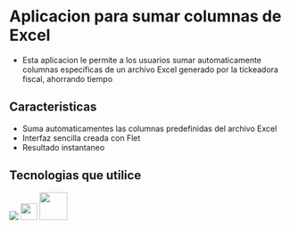 # Aplicacion para sumar columnas de Excel
- Esta aplicacion le permite a los usuarios sumar automaticamente columnas especificas de un archivo Excel generado por la tickeadora fiscal, ahorrando tiempo

## Caracteristicas
- Suma automaticamentes las columnas predefinidas del archivo Excel
- Interfaz sencilla creada con Flet
- Resultado instantaneo

## Tecnologias que utilice
<p>
  <img src="https://skillicons.dev/icons?i=python" />
  <img src="https://github.com/marwin1991/profile-technology-icons/assets/76012086/24b02d77-2f28-43c7-b5d6-e15e3395851b" width=30 heigth=30/>
  <img src="https://gallery.flet.dev/icons-browser/icons/loading-animation.png" width=50 heigth=30 />
</p>
